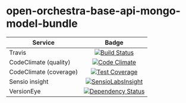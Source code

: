 open-orchestra-base-api-mongo-model-bundle
==========================================

| Service       | Badge         |
| ------------- |:-------------:|
| Travis | [![Build Status](https://travis-ci.org/open-orchestra/open-orchestra-base-api-mongo-model-bundle.svg?branch=master)](https://travis-ci.org/open-orchestra/open-orchestra-base-api-mongo-model-bundle) |
| CodeClimate (quality) | [![Code Climate](https://codeclimate.com/github/open-orchestra/open-orchestra-base-api-mongo-model-bundle/badges/gpa.svg)](https://codeclimate.com/github/open-orchestra/open-orchestra-base-api-bundle) |
| CodeClimate (coverage) | [![Test Coverage](https://codeclimate.com/github/open-orchestra/open-orchestra-base-api-mongo-model-bundle/badges/coverage.svg)](https://codeclimate.com/github/open-orchestra/open-orchestra-base-api-mongo-model-bundle/coverage) |
| Sensio insight | [![SensioLabsInsight](https://insight.sensiolabs.com/projects/e307790d-c616-491c-843f-ceb956390f4c/big.png)](https://insight.sensiolabs.com/projects/e307790d-c616-491c-843f-ceb956390f4c)  |
| VersionEye | [![Dependency Status](https://www.versioneye.com/user/projects/55bf74ea653762001700286f/badge.svg?style=flat)](https://www.versioneye.com/user/projects/55bf74ea653762001700286f) |
